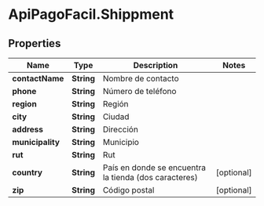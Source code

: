 # ApiPagoFacil.Shippment

## Properties

Name | Type | Description | Notes
------------ | ------------- | ------------- | -------------
**contactName** | **String** | Nombre de contacto | 
**phone** | **String** | Número de teléfono | 
**region** | **String** | Región | 
**city** | **String** | Ciudad | 
**address** | **String** | Dirección | 
**municipality** | **String** | Municipio | 
**rut** | **String** | Rut | 
**country** | **String** | País en donde se encuentra la tienda (dos caracteres) | [optional] 
**zip** | **String** | Código postal | [optional] 


